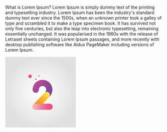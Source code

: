 What is Lorem Ipsum?
Lorem Ipsum is simply dummy text of the printing and typesetting industry. Lorem Ipsum has been the industry's standard dummy text ever since the 1500s, when an unknown printer took a galley of type and scrambled it to make a type specimen book. It has survived not only five centuries, but also the leap into electronic typesetting, remaining essentially unchanged. It was popularised in the 1960s
 with the release of Letraset sheets containing Lorem Ipsum passages, and more recently with desktop publishing software like Aldus PageMaker including versions of Lorem Ipsum.



![Test](../docs/.document360/asserts/2.jpg)


